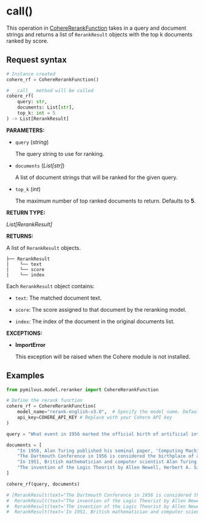 # __call__()

This operation in [CohereRerankFunction](./CohereRerankFunction.md) takes in a query and document strings and returns a list of `RerankResult` objects with the top k documents ranked by score.

## Request syntax

```python
# Instance created
cohere_rf = CohereRerankFunction()

# __call__ method will be called
cohere_rf(
    query: str,
    documents: List[str],
    top_k: int = 5
) -> List[RerankResult]
```

**PARAMETERS:**

- `query` (*string*)

    The query string to use for ranking.

- `documents` (*List[str]*)

    A list of document strings that will be ranked for the given query.

- `top_k` (*int*)

    The maximum number of top ranked documents to return. Defaults to **5**.

**RETURN TYPE:**

*List[RerankResult]*

**RETURNS:**

A list of `RerankResult` objects.

```plaintext
├── RerankResult
|    └── text
|    └── score
|    └── index
```

Each `RerankResult` object contains:

- `text`: The matched document text.

- `score`: The score assigned to that document by the reranking model.

- `index`: The index of the document in the original documents list.

**EXCEPTIONS:**

- **ImportError**

    This exception will be raised when the Cohere module is not installed.

## Examples

```python
from pymilvus.model.reranker import CohereRerankFunction

# Define the rerank function
cohere_rf = CohereRerankFunction(
    model_name="rerank-english-v3.0",  # Specify the model name. Defaults to `rerank-english-v2.0`.
    api_key=COHERE_API_KEY # Replace with your Cohere API key
)

query = "What event in 1956 marked the official birth of artificial intelligence as a discipline?"

documents = [
    "In 1950, Alan Turing published his seminal paper, 'Computing Machinery and Intelligence,' proposing the Turing Test as a criterion of intelligence, a foundational concept in the philosophy and development of artificial intelligence.",
    "The Dartmouth Conference in 1956 is considered the birthplace of artificial intelligence as a field; here, John McCarthy and others coined the term 'artificial intelligence' and laid out its basic goals.",
    "In 1951, British mathematician and computer scientist Alan Turing also developed the first program designed to play chess, demonstrating an early example of AI in game strategy.",
    "The invention of the Logic Theorist by Allen Newell, Herbert A. Simon, and Cliff Shaw in 1955 marked the creation of the first true AI program, which was capable of solving logic problems, akin to proving mathematical theorems."
]

cohere_rf(query, documents)

# [RerankResult(text="The Dartmouth Conference in 1956 is considered the birthplace of artificial intelligence as a field; here, John McCarthy and others coined the term 'artificial intelligence' and laid out its basic goals.", score=0.99691266, index=1),
#  RerankResult(text="The invention of the Logic Theorist by Allen Newell, Herbert A. Simon, and Cliff Shaw in 1955 marked the creation of the first true AI program, which was capable of solving logic problems, akin to proving mathematical theorems.", score=0.8578872, index=3),
#  RerankResult(text='The invention of the Logic Theorist by Allen Newell, Herbert A. Simon, and Cliff Shaw in 1955 marked the creation of the first true AI program, which was capable of solving logic problems, akin to proving mathematical theorems.', score=0.006514905766152258, index=3),
#  RerankResult(text='In 1951, British mathematician and computer scientist Alan Turing also developed the first program designed to play chess, demonstrating an early example of AI in game strategy.', score=0.3589146, index=0)]
```

